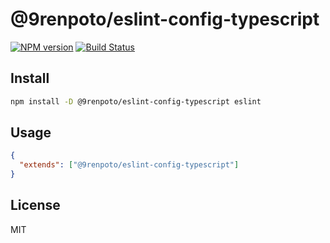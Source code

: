 # @9renpoto/eslint-config-typescript

[![NPM version](https://badge.fury.io/js/%409renpoto%2Feslint-config-typescript.svg)](https://badge.fury.io/js/%409renpoto%2Feslint-config-typescript)
[![Build Status](https://travis-ci.com/9renpoto/frontend.svg?branch=master)](https://travis-ci.com/9renpoto/frontend)

## Install

```sh
npm install -D @9renpoto/eslint-config-typescript eslint
```

## Usage

```json
{
  "extends": ["@9renpoto/eslint-config-typescript"]
}
```

## License

MIT
